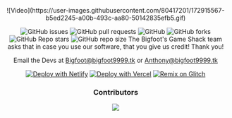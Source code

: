 

<div align='center'>
  ![Video](https://user-images.githubusercontent.com/80417201/172915567-b5ed2245-a00b-493c-aa80-50142835efb5.gif)

  
![GitHub issues](https://img.shields.io/github/issues/BigfootsGS/BigfootsGS.github.io?logo=github&style=flat-square) 
![GitHub pull requests](https://img.shields.io/github/issues-pr/BigfootsGS/BigfootsGS.github.io?label=Pull%20requests&logo=github&style=flat-square) 
![GitHub](https://img.shields.io/github/license/BigfootsGS/BigfootsGS.github.io?label=Licence&logo=github&style=flat-square) 
![GitHub forks](https://img.shields.io/github/forks/BigfootsGS/BigfootsGS.github.io?label=Forks&logo=github&style=flat-square) 
![GitHub Repo stars](https://img.shields.io/github/stars/BigfootsGS/BigfootsGS.github.io?color=yellow&label=Stars&logo=github&style=flat-square) 
![GitHub repo size](https://img.shields.io/github/repo-size/BigfootsGS/BigfootsGS.github.io?label=Repo%20size&logo=github&style=flat-square) 
The Bigfoot's Game Shack team asks that in case you use our software, that you give us credit! Thank you!


Email the Devs at Bigfoot@bigfoot9999.tk or Anthony@bigfoot9999.tk

  
[![Deploy with Netlify](https://www.netlify.com/img/deploy/button.svg)](https://app.netlify.com/start/deploy?repository=https://github.com/BigfootsGS/BigfootsGS.github.io)
[![Deploy with Vercel](https://vercel.com/button)](https://vercel.com/new/clone?repository-url=https://github.com/BigfootsGS/BigfootsGS.github.io)
  [![Remix on Glitch](https://raw.githubusercontent.com/BinBashBanana/deploy-buttons/master/buttons/remade/glitch.svg)](https://glitch.com/edit/#!/import/github/BigfootsGS/BigfootsGS.github.io)
### Contributors 
<img src="https://contrib.rocks/image?repo=BigfootsGS/BigfootsGS.github.io"/>
  
